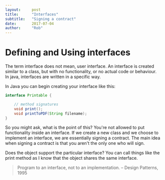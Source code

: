```yaml
---
layout:     post
title:      "Interfaces"
subtitle:   "Signing a contract"
date:       2017-07-04
author:     "Rob"
---
```


# Defining and Using interfaces

The term interface does not mean, user interface. An interface is created similar to a class, but with no functionality, or no actual code or behaviour. In java, interfaces are written in a specific way. 


In Java you can begin creating your interface like this:

``` java 
interface Printable { 

    // method signatures
    void print(); 
    void printToPDF(String filename);
}
```

So you might ask, what is the point of this? You're not allowed to put functionality inside an interface. If we create a new class and we choose to implement an interface, we are essentially signing a contract. The main idea when signing a contract is that you aren't the only one who will sign. 

Does the object support the particular interface? You can call things like the print method as I know that the object shares the same interface. 

> Program to an interface, not to an implementation. – Design Patterns, 1995
